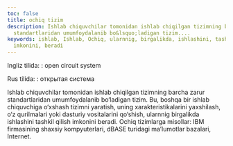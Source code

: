 ```yaml
---
toc: false
title: ochiq tizim
description: Ishlab chiquvchilar tomonidan ishlab chiqilgan tizimning barcha zarur
  standartlaridan umumfoydalanib bo&lsquo;ladigan tizim....
keywords: ishlab, Ishlab, Ochiq, ularnnig, birgalikda, ishlashini, tashkil, qilish,
  imkonini, beradi
---
```


Ingliz tilida:
:   open circuit system

Rus tilida:
:   открытая система

Ishlab chiquvchilar tomonidan ishlab chiqilgan tizimning barcha zarur standartlaridan umumfoydalanib bo‘ladigan tizim. Bu, boshqa bir ishlab chiquvchiga o‘xshash tizimni yaratish, uning xarakteristikalarini yaxshilash, o‘z qurilmalari yoki dasturiy vositalarini qo‘shish, ularnnig birgalikda ishlashini tashkil qilish imkonini beradi. Ochiq tizimlarga misollar: IBM firmasining shaxsiy kompyuterlari, dBASE turidagi ma’lumotlar bazalari, Internet.
